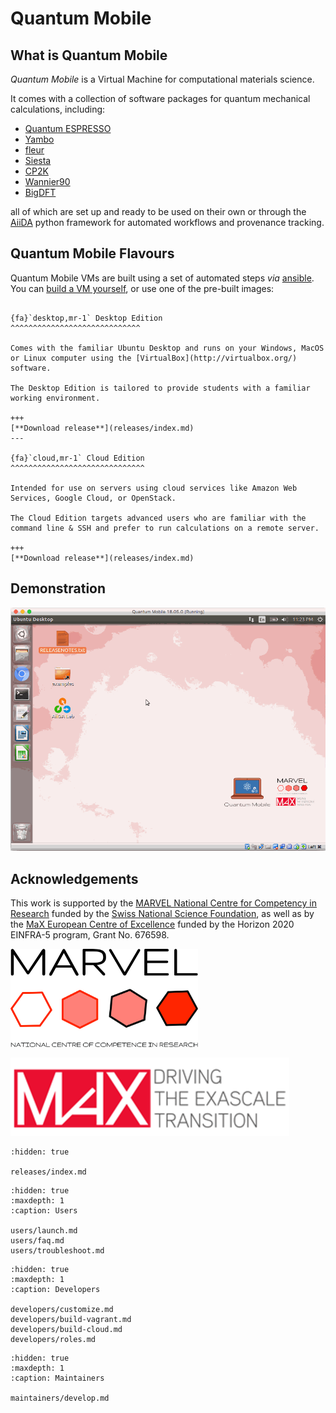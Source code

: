 # Quantum Mobile

## What is Quantum Mobile

*Quantum Mobile* is a Virtual Machine for computational materials science.

It comes with a collection of software packages for quantum mechanical calculations, including:

- [Quantum ESPRESSO](http://www.quantum-espresso.org/)
- [Yambo](http://www.yambo-code.org/)
- [fleur](http://www.flapw.de/)
- [Siesta](https://gitlab.com/siesta-project/siesta)
- [CP2K](https://www.cp2k.org)
- [Wannier90](http://www.wannier.org)
- [BigDFT](http://www.bigdft.org)

all of which are set up and ready to be used on their own or through the
[AiiDA](http://www.aiida.net) python framework for automated workflows and
provenance tracking.

## Quantum Mobile Flavours

Quantum Mobile VMs are built using a set of automated steps *via* [ansible](https://www.ansible.com/).
You can [build a VM yourself](./developers/build-vagrant.md), or use one of the pre-built images:

```{panels}

{fa}`desktop,mr-1` Desktop Edition
^^^^^^^^^^^^^^^^^^^^^^^^^^^^^

Comes with the familiar Ubuntu Desktop and runs on your Windows, MacOS or Linux computer using the [VirtualBox](http://virtualbox.org/) software.

The Desktop Edition is tailored to provide students with a familiar working environment.

+++
[**Download release**](releases/index.md)
---

{fa}`cloud,mr-1` Cloud Edition
^^^^^^^^^^^^^^^^^^^^^^^^^^^^^^

Intended for use on servers using cloud services like Amazon Web Services, Google Cloud, or OpenStack.

The Cloud Edition targets advanced users who are familiar with the command line & SSH and prefer to run calculations on a remote server.

+++
[**Download release**](releases/index.md)
```

## Demonstration

![A brief impression of the Quantum Mobile interface.](_static/quantum_mobile.gif)


## Acknowledgements

This work is supported by the [MARVEL National Centre for Competency in Research](http://nccr-marvel.ch)
funded by the [Swiss National Science Foundation](http://www.snf.ch/en),
as well as by the [MaX European Centre of Excellence](http://www.max-centre.eu/) funded by
the Horizon 2020 EINFRA-5 program, Grant No. 676598.

<img src="_static/marvel-logo-4x.png" alt="Marvel" width="300px">

![MaX](_static/MaX.png)


```{toctree}
:hidden: true

releases/index.md
```

```{toctree}
:hidden: true
:maxdepth: 1
:caption: Users

users/launch.md
users/faq.md
users/troubleshoot.md
```

```{toctree}
:hidden: true
:maxdepth: 1
:caption: Developers

developers/customize.md
developers/build-vagrant.md
developers/build-cloud.md
developers/roles.md
```

```{toctree}
:hidden: true
:maxdepth: 1
:caption: Maintainers

maintainers/develop.md
```
